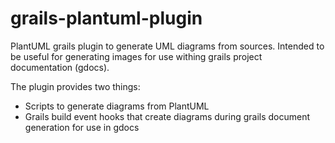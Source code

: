 grails-plantuml-plugin
======================

PlantUML grails plugin to generate UML diagrams from sources.
Intended to be useful for generating images for use withing grails
project documentation (gdocs).

The plugin provides two things:
* Scripts to generate diagrams from PlantUML 
* Grails build event hooks that create diagrams during grails document
  generation for use in gdocs


